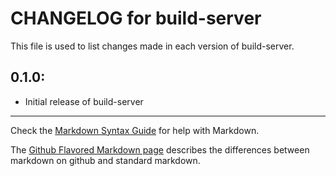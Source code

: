 # CHANGELOG for build-server

This file is used to list changes made in each version of build-server.

## 0.1.0:

* Initial release of build-server

- - -
Check the [Markdown Syntax Guide](http://daringfireball.net/projects/markdown/syntax) for help with Markdown.

The [Github Flavored Markdown page](http://github.github.com/github-flavored-markdown/) describes the differences between markdown on github and standard markdown.
